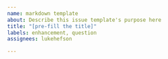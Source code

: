 ```yaml
---
name: markdown template
about: Describe this issue template's purpose here
title: "[pre-fill the title]"
labels: enhancement, question
assignees: lukehefson

---
```




